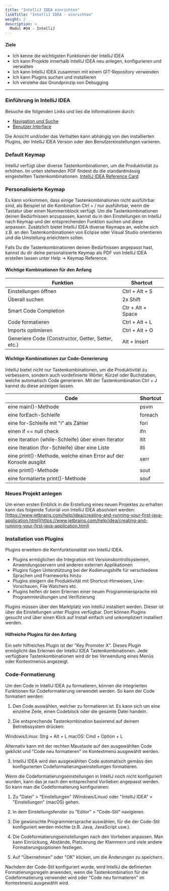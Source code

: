 ```yaml
---
title: "IntelliJ IDEA einrichten"
linkTitle: "IntelliJ IDEA - einrichten"
weight: 2
description: >
  Modul #O4 - IntelliJ
---
```


#### Ziele
* Ich kenne die wichtigsten Funktionen der IntelliJ IDEA
* Ich kann Projekte innerhalb IntelliJ IDEA neu anlegen, konfigurieren und verwalten
* Ich kann IntelliJ IDEA zusammen mit einem GIT-Repository verwenden
* Ich kann Plugins suchen und installieren
* Ich verstehe das Grundprinzip von Debugging

---

### Einführung in IntelliJ IDEA

Besuche die folgenden Links und lies die Informationen durch:
- [Navigation und Suche](https://www.jetbrains.com/help/idea/discover-intellij-idea.html#navigation-and-search)
- [Benutzer Interface](https://www.jetbrains.com/help/idea/guided-tour-around-the-user-interface.html)

Die Ansicht und/oder das Verhalten kann abhängig von den installierten Plugins, der IntelliJ IDEA Version oder den Benutzereinstellungen variieren.

### Default Keymap

IntelliJ verfügt über diverse Tastenkombinationen, um die Produktivität zu erhöhen.
Im unten stehenden PDF findest du die standardmässig eingestellten Tastenkombinationen.
[IntelliJ IDEA Reference Card](https://resources.jetbrains.com/storage/products/intellij-idea/docs/IntelliJIDEA_ReferenceCard.pdf)

### Personalisierte Keymap

Es kann vorkommen, dass einige Tastenkombinationen nicht ausführbar sind, als Beispiel ist die Kombination Ctrl + / nur ausführbar, wenn die Tastatur über einen Nummernblock verfügt.
Um die Tastenkombinationen deinen Bedürfnissen anzupassen, kannst du in den Einstellungen im IntelliJ nach Keymap und der entsprechenden Funktion suchen und diese anpassen.
Zusätzlich bietet IntelliJ IDEA diverse Keymaps an, welche sich z.B. an den Tastenkombinationen von Eclipse oder Visual Studio orientieren und die Umstellung erleichtern sollen.

Falls Du die Tastenkombinationen deinen Bedürfnissen angepasst hast, kannst du dir deine personalisierte Keymap als PDF von IntelliJ IDEA erstellen lassen unter Help &rarr; Keymap Reference.

#### Wichtige Kombinationen für den Anfang

| Funktion                                           | Shortcut          |
|----------------------------------------------------|-------------------|
| Einstellungen öffnen                               | Ctrl + Alt + S    |
| Überall suchen                                     | 2x Shift          |
| Smart Code Completion                              | Ctr + Alt + Space |
| Code formatieren                                   | Ctrl + Alt + L    |
| Imports optimieren                                 | Ctrl + Alt + O    |
| Generiere Code (Constructor, Getter, Setter, etc.) | Alt + Insert      |

#### Wichtige Kombinationen zur Code-Generierung

IntelliJ bietet nicht nur Tastenkombinationen, um die Produktivität zu verbessern, sondern auch vordefinierte Wörter, Kürzel oder Buchstaben, welche automatisch Code generieren.
Mit der Tastenkombination Ctrl + J kannst du diese anzeigen lassen.
  
| Code                                                             | Shortcut |
|------------------------------------------------------------------|----------|
| eine main()-Methode                                              | psvm     |
| eine forEach-Schleife                                            | foreach  |
| eine for-Schleife mit "i" als Zähler                             | fori     |
| einen if == null check                                           | ifn      |
| eine Iteration (while-Schleife) über einen Iterator              | itit     |
| eine Iteration (for-Schleife) über eine Liste                    | itli     |
| eine print()-Methode, welche einen Error auf der Konsole ausgibt | serr     |
| eine print()-Methode                                             | sout     |
| eine formatierte print()-Methode                                 | souf     |

### Neues Projekt anlegen

Um einen ersten Einblick in die Erstellung eines neuen Projektes zu erhalten kann das folgende Tutorial von IntelliJ IDEA absolviert werden:
[https://www.jetbrains.com/help/idea/creating-and-running-your-first-java-application.html](https://www.jetbrains.com/help/idea/creating-and-running-your-first-java-application.html)

### Installation von Plugins

Plugins erweitern die Kernfunktionalität von IntelliJ IDEA.

* Plugins ermöglichen die Integration mit Versionskontrollsystemen, Anwendungsservern und anderen externen Applikationen
* Plugins fügen Unterstützung bei der Kodierungshilfe für verschiedene Sprachen und Frameworks hinzu
* Plugins steigern die Produktivität mit Shortcut-Hinweisen, Live-Vorschauen, File Watchers etc.
* Plugins helfen dir beim Erlernen einer neuen Programmiersprache mit Programmierübungen und Verifizierung

Plugins müssen über den Marktplatz von IntelliJ installiert werden. Dieser ist über die Einstellungen unter Plugins verfügbar.
Dort können Plugins gesucht und über einen Klick auf Install einfach und unkompliziert installiert werden.

#### Hilfreiche Plugins für den Anfang

Ein sehr hilfreiches Plugin ist der "Key Promoter X". Dieses Plugin ermöglicht das Erlernen der IntelliJ IDEA Tastenkombinationen.
Jede verfügbare Tastenkombinationen wird dir bei Verwendung eines Menüs oder Kontextmenüs angezeigt.

### Code-Formatierung
Um den Code in IntelliJ IDEA zu formatieren, können die integrierten Funktionen für Codeformatierung verwendet werden. So kann der Code formatiert werden:

1. Den Code auswählen, welcher zu formatieren ist. Es kann sich um eine einzelne Zeile, einen Codeblock oder die gesamte Datei handeln.

2. Die entsprechende Tastenkombination basierend auf deinem Betriebssystem drücken:

Windows/Linux: Strg + Alt + L
macOS: Cmd + Option + L

Alternativ kann mit der rechten Maustaste auf den ausgewählten Code geklickt und "Code neu formatieren" im Kontextmenü ausgewählt werden.

3. IntelliJ IDEA wird den ausgewählten Code automatisch gemäss den konfigurierten Codeformatierungseinstellungen formatieren.

Wenn die Codeformatierungseinstellungen in IntelliJ  noch nicht konfiguriert wurden, kann das je nach den entsprechend Vorlieben angepasst werden. So kann man die Codeformatierung konfigurieren:

1. Zu "Datei" > "Einstellungen" (Windows/Linux) oder "IntelliJ IDEA" > "Einstellungen" (macOS) gehen.

2. In dem Einstellungsfenster zu "Editor" > "Code-Stil" navigieren.

3. Die gewünschte Programmiersprache auswählen, für die der Code-Stil konfiguriert werden möchte (z.B. Java, JavaScript usw.).

4. Die Codeformatierungseinstellungen nach den Vorlieben anpassen. Man kann Einrückung, Abstände, Platzierung der Klammern und viele andere Formatierungsoptionen festlegen.

5. Auf "Übernehmen" oder "OK" klicken, um die Änderungen zu speichern.

Nachdem der Code-Stil konfiguriert wurde, wird IntelliJ die definierten Formatierungsregeln anwenden, wenn die Tastenkombination für die Codeformatierung verwendet wird oder "Code neu formatieren" im Kontextmenü ausgewählt wird.